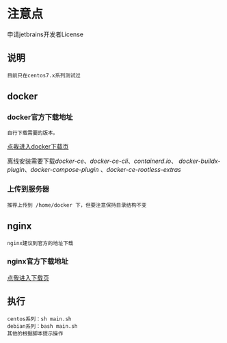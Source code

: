 # 注意点

申请jetbrains开发者License

## 说明

    目前只在centos7.x系列测试过

## docker

### docker官方下载地址

    自行下载需要的版本。

[点我进入docker下载页](https://download.docker.com/linux/centos/7/x86_64/stable/Packages/)

离线安装需要下载*docker-ce*、*docker-ce-cli*、*containerd.io*、 *docker-buildx-plugin*、*docker-compose-plugin* 、*docker-ce-rootless-extras*

### 上传到服务器

    推荐上传到 /home/docker 下，但要注意保持目录结构不变

## nginx

    nginx建议到官方的地址下载

### nginx官方下载地址

[点我进入下载页](http://nginx.org/packages/centos/7/x86_64/RPMS/)

## 执行

    centos系列：sh main.sh
    debian系列：bash main.sh
    其他的根据脚本提示操作

